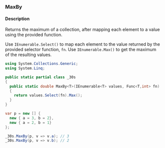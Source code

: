 ### MaxBy

#### Description
Returns the maximum of a collection, after mapping each element to a value using the provided function.

Use `IEnumerable.Select()` to map each element to the value returned by the provided selector function, `fn`.
Use `IEnumerable.Max()` to get the maximum of the resulting values.

```csharp
using System.Collections.Generic;
using System.Linq;

public static partial class _30s
{
  public static double MaxBy<T>(IEnumerable<T> values, Func<T,int> fn)
  {
    return values.Select(fn).Max();
  }
}
```

```csharp
var p = new [] {
  new { a = 3, b = 2},
  new { a = 2, b = 1}
};

_30s.MaxBy(p, v => v.a); // 3
_30s.MaxBy(p, v => v.b); // 2
```
